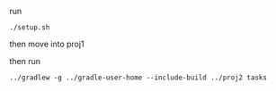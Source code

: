 run
```
./setup.sh
```

then move into proj1

then run
```
../gradlew -g ../gradle-user-home --include-build ../proj2 tasks
```
